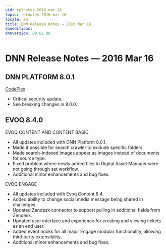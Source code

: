 ```yaml
---
uid: relnotes-2016-mar-16
topic: relnotes-2016-mar-16
locale: en
title: DNN Release Notes — 2016 Mar 16
dnneditions:
dnnversion: 09.02.00
---
```


# DNN Release Notes — 2016 Mar 16

## DNN PLATFORM 8.0.1

[CodePlex](https://dotnetnuke.codeplex.com/releases/view/619412)

*   Critical security update.
*   See breaking changes in 8.0.0.

## EVOQ 8.4.0

EVOQ CONTENT AND CONTENT BASIC

*   All updates included with DNN Platform 8.0.1.
*   Made it possible for search crawler to exclude specific folders.
*   Made search-indexed images appear as images instead of documents for source type.
*   Fixed problem where newly added files to Digital Asset Manager were not going through set workflow.
*   Additional minor enhancements and bug fixes.

EVOQ ENGAGE

*   All updates included with Evoq Content 8.4.
*   Added ability to change social media message being shared in challenges.
*   Updated Zendesk connector to support pulling in additional fields from Zendesk.
*   Updated user interface and experience for creating and viewing tickets as an end user.
*   Added event hooks for all major Engage modular functionality, allowing third party extensibility.
*   Additional minor enhancements and bug fixes.
